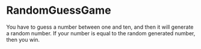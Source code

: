 # RandomGuessGame
You have to guess a number between one and ten, and then it will generate a random number. If your number is equal to the random generated number, then you win.
